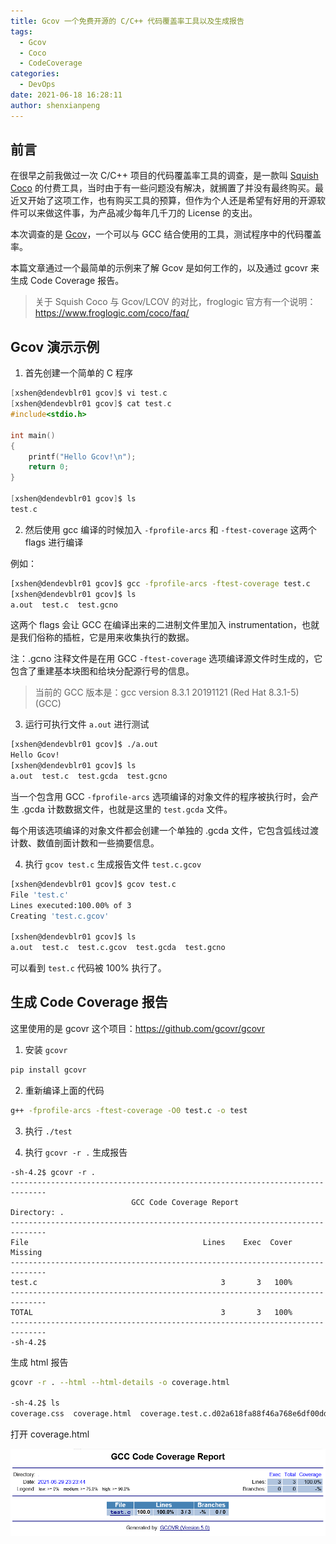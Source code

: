 ```yaml
---
title: Gcov 一个免费开源的 C/C++ 代码覆盖率工具以及生成报告
tags:
  - Gcov
  - Coco
  - CodeCoverage
categories:
  - DevOps
date: 2021-06-18 16:28:11
author: shenxianpeng
---
```


## 前言

在很早之前我做过一次 C/C++ 项目的代码覆盖率工具的调查，是一款叫 [Squish Coco](https://shenxianpeng.github.io/2019/05/squishcoco/) 的付费工具，当时由于有一些问题没有解决，就搁置了并没有最终购买。最近又开始了这项工作，也有购买工具的预算，但作为个人还是希望有好用的开源软件可以来做这件事，为产品减少每年几千刀的 License 的支出。

本次调查的是 [Gcov](https://gcc.gnu.org/onlinedocs/gcc/Gcov-Intro.html#Gcov-Intro)，一个可以与 GCC 结合使用的工具，测试程序中的代码覆盖率。

本篇文章通过一个最简单的示例来了解 Gcov 是如何工作的，以及通过 gcovr 来生成 Code Coverage 报告。

> 关于 Squish Coco 与 Gcov/LCOV 的对比，froglogic 官方有一个说明：https://www.froglogic.com/coco/faq/

## Gcov 演示示例

1. 首先创建一个简单的 C 程序

```c
[xshen@dendevblr01 gcov]$ vi test.c
[xshen@dendevblr01 gcov]$ cat test.c
#include<stdio.h>

int main()
{
    printf("Hello Gcov!\n");
    return 0;
}

[xshen@dendevblr01 gcov]$ ls
test.c
```

2. 然后使用 gcc 编译的时候加入 `-fprofile-arcs` 和 `-ftest-coverage` 这两个 flags 进行编译

例如：

```bash
[xshen@dendevblr01 gcov]$ gcc -fprofile-arcs -ftest-coverage test.c
[xshen@dendevblr01 gcov]$ ls
a.out  test.c  test.gcno
```
这两个 flags 会让 GCC 在编译出来的二进制文件里加入 instrumentation，也就是我们俗称的插桩，它是用来收集执行的数据。

注：.gcno 注释文件是在用 GCC `-ftest-coverage` 选项编译源文件时生成的，它包含了重建基本块图和给块分配源行号的信息。

> 当前的 GCC 版本是：gcc version 8.3.1 20191121 (Red Hat 8.3.1-5) (GCC)

3. 运行可执行文件 `a.out` 进行测试

```bash
[xshen@dendevblr01 gcov]$ ./a.out
Hello Gcov!
[xshen@dendevblr01 gcov]$ ls
a.out  test.c  test.gcda  test.gcno
```

当一个包含用 GCC `-fprofile-arcs` 选项编译的对象文件的程序被执行时，会产生 .gcda 计数数据文件，也就是这里的 `test.gcda` 文件。

每个用该选项编译的对象文件都会创建一个单独的 .gcda 文件，它包含弧线过渡计数、数值剖面计数和一些摘要信息。

4. 执行 `gcov test.c` 生成报告文件 `test.c.gcov`

```bash
[xshen@dendevblr01 gcov]$ gcov test.c
File 'test.c'
Lines executed:100.00% of 3
Creating 'test.c.gcov'

[xshen@dendevblr01 gcov]$ ls
a.out  test.c  test.c.gcov  test.gcda  test.gcno
```

可以看到 `test.c` 代码被 100% 执行了。

## 生成 Code Coverage 报告

这里使用的是 gcovr 这个项目：https://github.com/gcovr/gcovr

1. 安装 `gcovr`

```bash
pip install gcovr
```

2. 重新编译上面的代码

```bash
g++ -fprofile-arcs -ftest-coverage -O0 test.c -o test
```

3. 执行 `./test`

4. 执行 `gcovr -r .` 生成报告

```
-sh-4.2$ gcovr -r .
------------------------------------------------------------------------------
                           GCC Code Coverage Report
Directory: .
------------------------------------------------------------------------------
File                                       Lines    Exec  Cover   Missing
------------------------------------------------------------------------------
test.c                                         3       3   100%
------------------------------------------------------------------------------
TOTAL                                          3       3   100%
------------------------------------------------------------------------------
-sh-4.2$
```

生成 html 报告

```bash
gcovr -r . --html --html-details -o coverage.html

-sh-4.2$ ls
coverage.css  coverage.html  coverage.test.c.d02a618fa88f46a768e6df00dddaad2a.html  test  test.c  test.gcda  test.gcno
```

打开 coverage.html

![](gcov/coverage.png)
